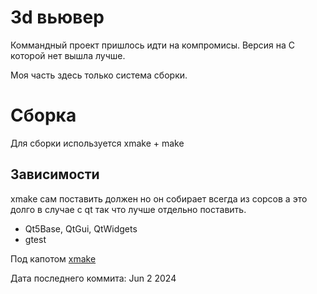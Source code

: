 # 3d вьювер
Коммандный проект пришлось идти на компромисы. Версия на C которой нет вышла лучше.

Моя часть здесь только система сборки.

# Сборка
Для сборки используется xmake + make

## Зависимости
xmake сам поставить должен но он собирает всегда из сорсов а это долго в случае с qt так что лучше отдельно поставить.
- Qt5Base, QtGui, QtWidgets
- gtest

Под капотом [xmake](https://xmake.io)

Дата последнего коммита: Jun 2 2024
